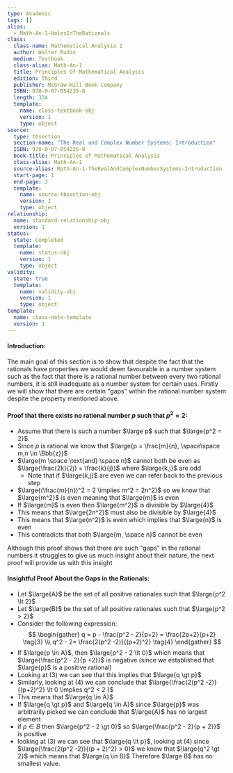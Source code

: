 ```yaml
---
type: Academic
tags: []
alias:
  - Math-An-1-HolesInTheRationals
class:
  class-name: Mathematical Analysis 1
  author: Walter Rudin
  medium: Textbook
  class-alias: Math-An-1
  title: Principles Of Mathematical Analysis
  edition: Third
  publisher: McGraw-Hill Book Company
  ISBN: 978-0-07-054235-8
  length: 334
  template:
    name: class-textbook-obj
    version: 1
    type: object
source:
  type: tbsection
  section-name: "The Real and Complex Number Systems: Introduction"
  ISBN: 978-0-07-054235-8
  book-title: Principles of Mathematical Analysis
  class-alias: Math-An-1
  source-alias: Math-An-1-TheRealAndComplexNumberSystems-Introduction
  start-page: 1
  end-page: 3
  template:
    name: source-tbsection-obj
    version: 1
    type: object
relationship:
  name: standard-relationship-obj
  version: 1
status:
  state: Completed
  template:
    name: status-obj
    version: 1
    type: object
validity:
  state: true
  template:
    name: validity-obj
    version: 1
    type: object
template:
  name: class-note-template
  version: 1
---
```


#### Introduction:
The main goal of this section is to show that despite the fact that the rationals have properties we would deem favourable in a number system such as the fact that there is a rational number between every two rational numbers, it is still inadequate as a number system for certain uses. 
Firstly we will show that there are certain "gaps" within the rational number system despite the property mentioned above. 

#### Proof that there exists no rational number $p$ such that $p^2 = 2$:
- Assume that there is such a number $\large p$ such that $\large{p^2 = 2}$.
- Since $p$ is rational we know that  $\large{p = \frac{m}{n}, \space\space m,n \in \Bbb{z}}$  
- $\large{m \space \text{and} \space n}$ cannot both be even as $\large{\frac{2k}{2j} = \frac{k}{j}}$ where $\large{k,j}$ are odd
	- Note that if $\large{k,j}$ are even we can refer back to the previous step
- $\large{(\frac{m}{n})^2 = 2 \implies m^2 = 2n^2}$ so we know that $\large{m^2}$ is even meaning that $\large{m}$ is even
- If $\large{m}$ is even then $\large{m^2}$ is divisible by $\large{4}$
- This means that $\large{2n^2}$ must also be divisible by $\large{4}$
- This means that $\large{n^2}$ is even which implies that $\large{n}$ is even
- This contradicts that both $\large{m, \space n}$ cannot be even 

Although this proof shows that there are such "gaps" in the rational numbers it struggles to give us much insight about their nature, the next proof will provide us with this insight

#### Insightful Proof About the Gaps in the Rationals:

- Let $\large{A}$ be the set of all positive rationales such that $\large{p^2 \lt 2}$ 
- Let $\large{B}$ be the set of all positive rationales such that $\large{p^2 > 2}$ 
- Consider the following expression: 
$$
\begin{gather}
q = p - \frac{p^2 - 2}{p+2} = \frac{2p+2}{p+2} \tag{3} \\\
q^2  - 2= \frac{2(p^2 -2)}{(p+2)^2} \tag{4}
\end{gather}
$$
- If $\large{p \in A}$, then $\large{p^2 - 2 \lt 0}$ which means that $\large{\frac{p^2 - 2}{p +2}}$ is negative (since we established that $\large{p}$ is a positive rational)
- Looking at (3) we can see that this implies that $\large{q \gt p}$
- Similarly, looking at ${(4)}$ we can conclude that  $\large{\frac{2(p^2 -2)}{(p+2)^2} \lt 0 \implies q^2 < 2 }$
- This means that $\large{q \in A}$
- If $\large{q \gt p}$ and $\large{q \in A}$ since $\large{p}$ was arbitrarily picked we can conclude that $\large{A}$ has no largest element
- if $p \in B$ then $\large{p^2 - 2 \gt 0}$ so $\large{\frac{p^2 - 2}{p + 2}}$ is positive
- looking at ${(3)}$ we can see that $\large{q \lt p}$, looking at $(4)$ since $\large{\frac{2(p^2 -2)}{(p + 2)^2} > 0}$ we know that $\large{q^2 \gt 2}$ which means that $\large{q \in B}$ Therefore $\large B$ has no smallest value.